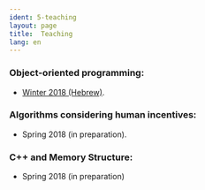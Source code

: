```yaml
---
ident: 5-teaching
layout: page
title:  Teaching
lang: en
---
```


### Object-oriented programming:

* [Winter 2018 (Hebrew)][oop].

### Algorithms considering human incentives:

* Spring 2018 (in preparation).

### C++ and Memory Structure:

* Spring 2018 (in preparation)

[oop]: https://github.com/erelsgl/ariel-oop-course
